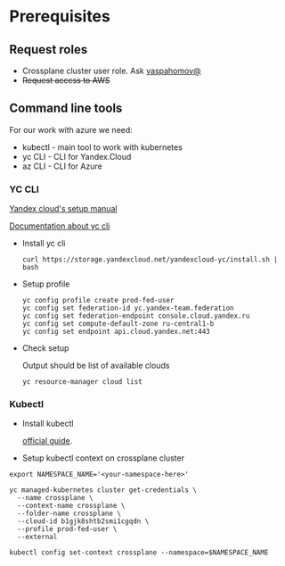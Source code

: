# Prerequisites

## Request roles

* Crossplane cluster user role. Ask [vaspahomov@](http://staff.yandex-team.ru/vaspahomov)
* ~~Request access to AWS~~

## Command line tools

For our work with azure we need:

* kubectl - main tool to work with kubernetes
* yc CLI - CLI for Yandex.Cloud
* az CLI - CLI for Azure

### YC CLI

[Yandex cloud's setup manual](https://wiki.yandex-team.ru/cloud/support/tools/#yandex.cloudcliyc)

[Documentation about yc cli](https://cloud.yandex.ru/docs/cli/cli-ref/)

* Install yc cli
  ```shell
  curl https://storage.yandexcloud.net/yandexcloud-yc/install.sh | bash
  ```

* Setup profile
  ```shell
  yc config profile create prod-fed-user
  yc config set federation-id yc.yandex-team.federation
  yc config set federation-endpoint console.cloud.yandex.ru
  yc config set compute-default-zone ru-central1-b
  yc config set endpoint api.cloud.yandex.net:443
  ```

* Check setup

  Output should be list of available clouds

  ```shell
  yc resource-manager cloud list
  ```

### Kubectl

* Install kubectl

  [official guide](https://kubernetes.io/docs/tasks/tools/#kubectl).

* Setup kubectl context on crossplane cluster

```
export NAMESPACE_NAME='<your-namespace-here>'

yc managed-kubernetes cluster get-credentials \
  --name crossplane \
  --context-name crossplane \
  --folder-name crossplane \
  --cloud-id b1gjk8shtb2smi1cgqdn \
  --profile prod-fed-user \
  --external

kubectl config set-context crossplane --namespace=$NAMESPACE_NAME
```
